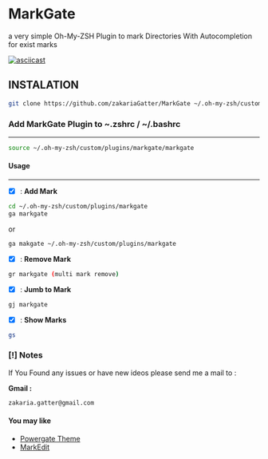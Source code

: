 
# MarkGate

a very simple Oh-My-ZSH Plugin to mark Directories With Autocompletion for exist marks

[![asciicast](https://asciinema.org/a/1vT0VaYFveXzKwlM94rs6871P.png)](https://asciinema.org/a/1vT0VaYFveXzKwlM94rs6871P)

## INSTALATION

```sh
git clone https://github.com/zakariaGatter/MarkGate ~/.oh-my-zsh/custom/plugins/markgate
```

### Add MarkGate Plugin to ~.zshrc / ~/.bashrc

---

```sh
source ~/.oh-my-zsh/custom/plugins/markgate/markgate
```

#### Usage

---

* [X] : **Add Mark**

```sh
cd ~/.oh-my-zsh/custom/plugins/markgate
ga markgate
```

or

``` sh
ga makgate ~/.oh-my-zsh/custom/plugins/markgate
```

* [X] : **Remove Mark**
```sh
gr markgate (multi mark remove)
```

* [X] : **Jumb to Mark**
```sh
gj markgate
```
* [X] : **Show Marks**

 ```sh
gs
 ```

### [!] Notes

If You Found any issues or have new ideos please send me a mail to :

**Gmail :**

``` bash
zakaria.gatter@gmail.com

```

#### You may like 

 * [Powergate Theme](https://github.com/zakariaGatter/Powergate)
 * [MarkEdit](https://github.com/zakariaGatter/MarkEdit)
